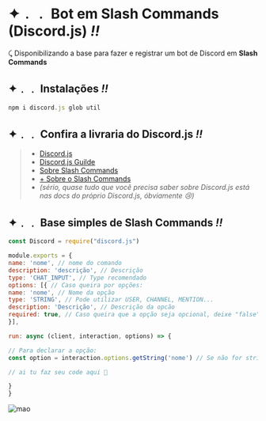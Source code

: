 # **✦﹒﹒ Bot em Slash Commands (Discord.js) *!!***
⤹ Disponibilizando a base para fazer e registrar um bot de Discord em **Slash Commands**

## **✦﹒﹒ Instalações *!!***
```js
npm i discord.js glob util
```

## **✦﹒﹒ Confira a livraria do Discord.js *!!***
> - [Discord.js](https://discord.js.org/#/)
> - [Discord.js Guilde](https://discordjs.guide/#before-you-begin)
> - [Sobre Slash Commands](https://discordjs.guide/interactions/registering-slash-commands.html#options)
> - [+ Sobre o Slash Commands](https://discordjs.guide/interactions/replying-to-slash-commands.html#receiving-interactions)
> - *(sério, quase tudo que você precisa saber sobre Discord.js está nas docs do próprio Discord.js, óbviamente 😢)*


## **✦﹒﹒ Base simples de Slash Commands *!!***
```js
const Discord = require("discord.js")

module.exports = {
name: 'nome', // nome do comando
description: 'descrição', // Descrição
type: 'CHAT_INPUT', // Type recomendado
options: [{ // Caso queira por opções:
name: 'nome', // Nome da opção
type: 'STRING', // Pode utilizar USER, CHANNEL, MENTION...
description: 'Descrição', // Descrição da opcão
required: true, // Caso queira que a opção seja opcional, deixe "false"
}],

run: async (client, interaction, options) => {

// Para declarar a opção:
const option = interaction.options.getString('nome') // Se não for string e tiver mudado o type, use getUser getChannel por exemplo

// ai tu faz seu code aqui 💞

}
}
```

![mao](https://i.pinimg.com/originals/59/74/26/597426a9e95f7767db7a76b57da0e774.gif)
